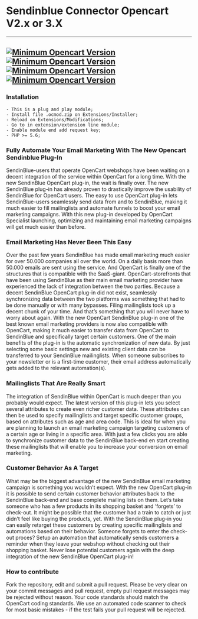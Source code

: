# Sendinblue Connector Opencart V2.x or 3.X
---
[![Minimum Opencart Version](https://img.shields.io/badge/Opencart-%3E%3D%202.X-green)](https://www.opencart.com/index.php?route=common/home)
[![Minimum Opencart Version](https://img.shields.io/badge/Opencart-%3E%3D%203.X-green)](https://www.opencart.com/index.php?route=common/home)
[![Minimum Opencart Version](https://img.shields.io/badge/Donate-Buy%20me%20a%20coffee%2C%20Thanks!!-orange)](https://www.buymeacoffee.com/davidev)
[![Minimum Opencart Version](https://img.shields.io/badge/Origina%20Code-OCS-blue)](https://opencartspecialist.com/en/opencart-sendinblue-module/)
---
### Installation
```text
- This is a plug and play module;
- Install file .ocmod.zip on Extensions/Installer; 
- Reload on Extensions/Modifications;
- Go to in extension/extension line module;
- Enable module end add request key;
- PHP >= 5.6;
```
### Fully Automate Your Email Marketing With The New Opencart Sendinblue Plug-In
SendinBlue-users that operate OpenCart webshops have been waiting on a decent integration of the service within OpenCart for a long time. With the new SendinBlue OpenCart plug-in, the wait is finally over. The new SendinBlue plug-in has already proven to drastically improve the usability of SendinBlue for OpenCart users.
The easy to use OpenCart plug-in lets SendinBlue-users seamlessly send data from and to SendinBlue, making it much easier to fill mailinglists and automate funnels to boost your email marketing campaigns.
With this new plug-in developed by OpenCart Specialist launching, optimizing and maintaining email marketing campaigns will get much easier than before.
### Email Marketing Has Never Been This Easy
Over the past few years SendinBlue has made email marketing much easier for over 50.000 companies all over the world. On a daily basis more than 50.000 emails are sent using the service. And OpenCart is finally one of the structures that is compatible with the SaaS-giant.
OpenCart-storefronts that have been using SendinBlue as their main email marketing provider have experienced the lack of integration between the two parties. Because a decent SendinBlue OpenCart plug-in did not exist, seamlessly synchronizing data between the two platforms was something that had to be done manually or with many bypasses. Filing mailinglists took up a decent chunk of your time. And that’s something that you will never have to worry about again.
With the new OpenCart SendinBlue plug-in one of the best known email marketing providers is now also compatible with OpenCart, making it much easier to transfer data from OpenCart to SendinBlue and specifically target certain customers.
One of the main benefits of the plug-in is the automatic synchronization of new data. By just selecting some basic settings new and existing client data can be transferred to your SendinBlue mailinglists. When someone subscribes to your newsletter or is a first-time customer, their email address automatically gets added to the relevant automation(s).
### Mailinglists That Are Really Smart
The integration of SendinBlue within OpenCart is much deeper than you probably would expect. The latest version of this plug-in lets you select several attributes to create even richer customer data. These attributes can then be used to specify mailinglists and target specific customer groups, based on attributes such as age and area code.
This is ideal for when you are planning to launch an email marketing campaign targeting customers of a certain age or living in a specific area. With just a few clicks you are able to synchronize customer data to the SendinBlue back-end en start creating these mailinglists that will enable you to increase your conversion on email marketing.
### Customer Behavior As A Target
What may be the biggest advantage of the new SendinBlue email marketing campaign is something you wouldn’t expect. With the new OpenCart plug-in it is possible to send certain customer behavior attributes back to the SendinBlue back-end and base complete mailing lists on them.
Let’s take someone who has a few products in its shopping basket and ‘forgets’ to check-out. It might be possible that the customer had a train to catch or just didn’t feel like buying the products, yet.
With the SendinBlue plug-in you can easily retarget these customers by creating specific mailinglists and automations based on their behavior. Someone forgets to enter the check-out proces? Setup an automation that automatically sends customers a reminder when they leave your webshop without checking out their shopping basket.
Never lose potential customers again with the deep integration of the new SendinBlue OpenCart plug-in!
### How to contribute
Fork the repository, edit and submit a pull request. Please be very clear on your commit messages and pull request, empty pull request messages may be rejected without reason. Your code standards should match the OpenCart coding standards. We use an automated code scanner to check for most basic mistakes - if the test fails your pull request will be rejected.
